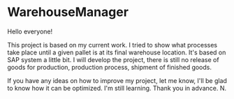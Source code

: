 # WarehouseManager

Hello everyone!

This project is based on my current work. I tried to show what processes take place until a given pallet is at its final warehouse location.
It's based on SAP system a little bit. I will develop the project, there is still no release of goods for production, production process, shipment of finished goods.

If you have any ideas on how to improve my project, let me know, I'll be glad to know how it can be optimized. 
I'm still learning.
Thank you in advance.
    N.

